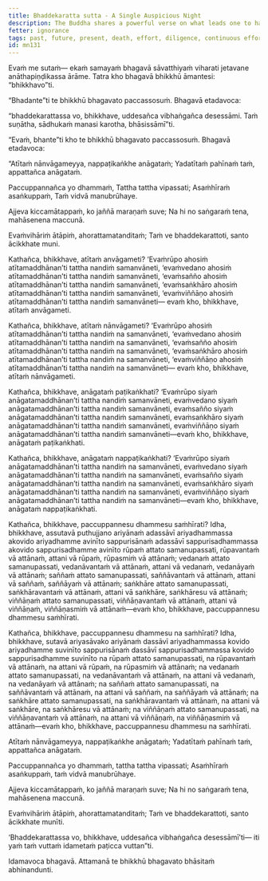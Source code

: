 ```yaml
---
title: Bhaddekaratta sutta - A Single Auspicious Night
description: The Buddha shares a powerful verse on what leads one to have had a single auspicious night.
fetter: ignorance
tags: past, future, present, death, effort, diligence, continuous effort, day, night, unshaken, untroubled, mn, mn101-152, mn131
id: mn131
---
```


Evaṁ me sutaṁ— ekaṁ samayaṁ bhagavā sāvatthiyaṁ viharati jetavane anāthapiṇḍikassa ārāme. Tatra kho bhagavā bhikkhū āmantesi: “bhikkhavo”ti.

“Bhadante”ti te bhikkhū bhagavato paccassosuṁ. Bhagavā etadavoca:

“bhaddekarattassa vo, bhikkhave, uddesañca vibhaṅgañca desessāmi. Taṁ suṇātha, sādhukaṁ manasi karotha, bhāsissāmī”ti.

“Evaṁ, bhante”ti kho te bhikkhū bhagavato paccassosuṁ. Bhagavā etadavoca:

“Atītaṁ nānvāgameyya,
nappaṭikaṅkhe anāgataṁ;
Yadatītaṁ pahīnaṁ taṁ,
appattañca anāgataṁ.

Paccuppannañca yo dhammaṁ,
Tattha tattha vipassati;
Asaṁhīraṁ asaṅkuppaṁ,
Taṁ vidvā manubrūhaye.

Ajjeva kiccamātappaṁ,
ko jaññā maraṇaṁ suve;
Na hi no saṅgaraṁ tena,
mahāsenena maccunā.

Evaṁvihāriṁ ātāpiṁ,
ahorattamatanditaṁ;
Taṁ ve bhaddekarattoti,
santo ācikkhate muni.

Kathañca, bhikkhave, atītaṁ anvāgameti? ‘Evaṁrūpo ahosiṁ atītamaddhānan’ti tattha nandiṁ samanvāneti, ‘evaṁvedano ahosiṁ atītamaddhānan’ti tattha nandiṁ samanvāneti, ‘evaṁsañño ahosiṁ atītamaddhānan’ti tattha nandiṁ samanvāneti, ‘evaṁsaṅkhāro ahosiṁ atītamaddhānan’ti tattha nandiṁ samanvāneti, ‘evaṁviññāṇo ahosiṁ atītamaddhānan’ti tattha nandiṁ samanvāneti— evaṁ kho, bhikkhave, atītaṁ anvāgameti.

Kathañca, bhikkhave, atītaṁ nānvāgameti? ‘Evaṁrūpo ahosiṁ atītamaddhānan’ti tattha nandiṁ na samanvāneti, ‘evaṁvedano ahosiṁ atītamaddhānan’ti tattha nandiṁ na samanvāneti, ‘evaṁsañño ahosiṁ atītamaddhānan’ti tattha nandiṁ na samanvāneti, ‘evaṁsaṅkhāro ahosiṁ atītamaddhānan’ti tattha nandiṁ na samanvāneti, ‘evaṁviññāṇo ahosiṁ atītamaddhānan’ti tattha nandiṁ na samanvāneti— evaṁ kho, bhikkhave, atītaṁ nānvāgameti.

Kathañca, bhikkhave, anāgataṁ paṭikaṅkhati? ‘Evaṁrūpo siyaṁ anāgatamaddhānan’ti tattha nandiṁ samanvāneti, evaṁvedano siyaṁ anāgatamaddhānan’ti tattha nandiṁ samanvāneti, evaṁsañño siyaṁ anāgatamaddhānan’ti tattha nandiṁ samanvāneti, evaṁsaṅkhāro siyaṁ anāgatamaddhānan’ti tattha nandiṁ samanvāneti, evaṁviññāṇo siyaṁ anāgatamaddhānan’ti tattha nandiṁ samanvāneti—evaṁ kho, bhikkhave, anāgataṁ paṭikaṅkhati.

Kathañca, bhikkhave, anāgataṁ nappaṭikaṅkhati? ‘Evaṁrūpo siyaṁ anāgatamaddhānan’ti tattha nandiṁ na samanvāneti, evaṁvedano siyaṁ anāgatamaddhānan’ti tattha nandiṁ na samanvāneti, evaṁsañño siyaṁ anāgatamaddhānan’ti tattha nandiṁ na samanvāneti, evaṁsaṅkhāro siyaṁ anāgatamaddhānan’ti tattha nandiṁ na samanvāneti, evaṁviññāṇo siyaṁ anāgatamaddhānan’ti tattha nandiṁ na samanvāneti—evaṁ kho, bhikkhave, anāgataṁ nappaṭikaṅkhati.

Kathañca, bhikkhave, paccuppannesu dhammesu saṁhīrati? Idha, bhikkhave, assutavā puthujjano ariyānaṁ adassāvī ariyadhammassa akovido ariyadhamme avinīto sappurisānaṁ adassāvī sappurisadhammassa akovido sappurisadhamme avinīto rūpaṁ attato samanupassati, rūpavantaṁ vā attānaṁ, attani vā rūpaṁ, rūpasmiṁ vā attānaṁ; vedanaṁ attato samanupassati, vedanāvantaṁ vā attānaṁ, attani vā vedanaṁ, vedanāyaṁ vā attānaṁ; saññaṁ attato samanupassati, saññāvantaṁ vā attānaṁ, attani vā saññaṁ, saññāyaṁ vā attānaṁ; saṅkhāre attato samanupassati, saṅkhāravantaṁ vā attānaṁ, attani vā saṅkhāre, saṅkhāresu vā attānaṁ; viññāṇaṁ attato samanupassati, viññāṇavantaṁ vā attānaṁ, attani vā viññāṇaṁ, viññāṇasmiṁ vā attānaṁ—evaṁ kho, bhikkhave, paccuppannesu dhammesu saṁhīrati.

Kathañca, bhikkhave, paccuppannesu dhammesu na saṁhīrati? Idha, bhikkhave, sutavā ariyasāvako ariyānaṁ dassāvī ariyadhammassa kovido ariyadhamme suvinīto sappurisānaṁ dassāvī sappurisadhammassa kovido sappurisadhamme suvinīto na rūpaṁ attato samanupassati, na rūpavantaṁ vā attānaṁ, na attani vā rūpaṁ, na rūpasmiṁ vā attānaṁ; na vedanaṁ attato samanupassati, na vedanāvantaṁ vā attānaṁ, na attani vā vedanaṁ, na vedanāyaṁ vā attānaṁ; na saññaṁ attato samanupassati, na saññāvantaṁ vā attānaṁ, na attani vā saññaṁ, na saññāyaṁ vā attānaṁ; na saṅkhāre attato samanupassati, na saṅkhāravantaṁ vā attānaṁ, na attani vā saṅkhāre, na saṅkhāresu vā attānaṁ; na viññāṇaṁ attato samanupassati, na viññāṇavantaṁ vā attānaṁ, na attani vā viññāṇaṁ, na viññāṇasmiṁ vā attānaṁ—evaṁ kho, bhikkhave, paccuppannesu dhammesu na saṁhīrati.

Atītaṁ nānvāgameyya,
nappaṭikaṅkhe anāgataṁ;
Yadatītaṁ pahīnaṁ taṁ,
appattañca anāgataṁ.

Paccuppannañca yo dhammaṁ,
tattha tattha vipassati;
Asaṁhīraṁ asaṅkuppaṁ,
taṁ vidvā manubrūhaye.

Ajjeva kiccamātappaṁ,
ko jaññā maraṇaṁ suve;
Na hi no saṅgaraṁ tena,
mahāsenena maccunā.

Evaṁvihāriṁ ātāpiṁ,
ahorattamatanditaṁ;
Taṁ ve bhaddekarattoti,
santo ācikkhate munīti.

‘Bhaddekarattassa vo, bhikkhave, uddesañca vibhaṅgañca desessāmī’ti— iti yaṁ taṁ vuttaṁ idametaṁ paṭicca vuttan”ti.

Idamavoca bhagavā. Attamanā te bhikkhū bhagavato bhāsitaṁ abhinandunti.
